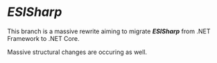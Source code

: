 # ***ESISharp***

This branch is a massive rewrite aiming to migrate ***ESISharp*** from .NET Framework to .NET Core. 

Massive structural changes are occuring as well.
